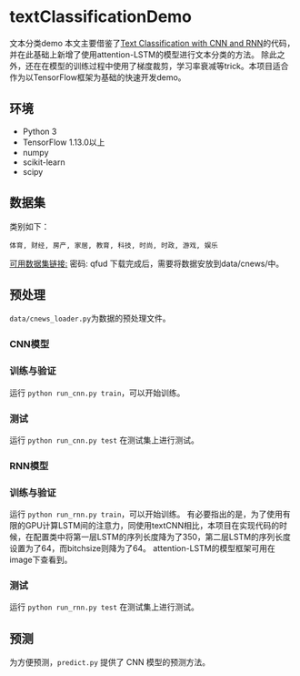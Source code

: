 # textClassificationDemo
文本分类demo
本文主要借鉴了[Text Classification with CNN and RNN](https://github.com/gaussic/text-classification-cnn-rnn)的代码，并在此基础上新增了使用attention-LSTM的模型进行文本分类的方法。
除此之外，还在在模型的训练过程中使用了梯度裁剪，学习率衰减等trick。本项目适合作为以TensorFlow框架为基础的快速开发demo。
## 环境

- Python 3
- TensorFlow 1.13.0以上
- numpy
- scikit-learn
- scipy
## 数据集

类别如下：

```
体育, 财经, 房产, 家居, 教育, 科技, 时尚, 时政, 游戏, 娱乐
```
 [可用数据集链接:](https://pan.baidu.com/s/1hugrfRu) 密码: qfud
 下载完成后，需要将数据安放到data/cnews/中。
## 预处理

`data/cnews_loader.py`为数据的预处理文件。

### CNN模型
### 训练与验证
运行 `python run_cnn.py train`，可以开始训练。
### 测试
运行 `python run_cnn.py test` 在测试集上进行测试。

### RNN模型
### 训练与验证
运行 `python run_rnn.py train`，可以开始训练。
有必要指出的是，为了使用有限的GPU计算LSTM间的注意力，同使用textCNN相比，本项目在实现代码的时候，在配置类中将第一层LSTM的序列长度降为了350，第二层LSTM的序列长度设置为了64，而bitchsize则降为了64。
attention-LSTM的模型框架可用在image下查看到。
### 测试
运行 `python run_rnn.py test` 在测试集上进行测试。

## 预测
为方便预测，`predict.py` 提供了 CNN 模型的预测方法。

